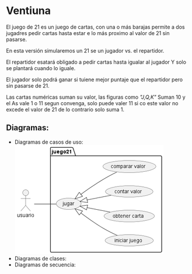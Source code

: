 # Ventiuna

El juego de 21 es un juego de cartas, con una o más barajas permite a dos jugadres pedir cartas hasta estar e lo más proximo al valor de 21 sin pasarse.

En esta versión simularemos un 21 se un jugador vs. el repartidor.

El repartidor esatará obligado a pedir cartas hasta igualar al jugador Y solo se plantará cuando lo iguale.

El jugador solo podrá ganar si tuiene mejor puntaje que el repartidor pero sin pasarse de 21.

Las cartas numéricas suman su valor, las figuras como _"J,Q,K"_ Suman 10 y el As vale 1 o 11 segun convenga, solo puede valer 11 si co este valor no excede el valor de 21 de lo contrario solo suma 1.

## Diagramas:
- Diagramas de casos de uso:
![Casos De Uso](out/diagramas/casos_de_uso/casos_de_uso.png)
- Diagramas de clases:
- Diagramas de secuencia:
